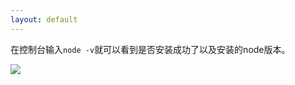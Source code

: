 ```yaml
---
layout: default
---
```


在控制台输入`node -v`就可以看到是否安装成功了以及安装的node版本。

<img src="/安装nodejs2.png" class="h-80" />

